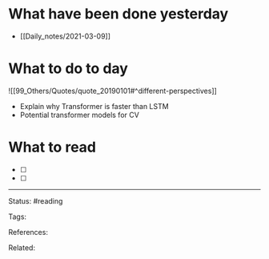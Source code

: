 # What have been done yesterday

- [[Daily_notes/2021-03-09]]

# What to do to day
![[99_Others/Quotes/quote_20190101#^different-perspectives]]

-   Explain why Transformer is faster than LSTM
-  Potential transformer models for CV

# What to read

- [ ] 
- [ ] 



---
Status: #reading

Tags: 

References:

Related:
